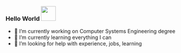 ### Hello World <img src="https://github.com/JayantGoel001/JayantGoel001/blob/master/GIF/Hi.gif" width="40px" />

<!--
**TobyTowler/TobyTowler** is a ✨ _special_ ✨ repository because its `README.md` (this file) appears on your GitHub profile.

Here are some ideas to get you started:

- 🔭 I’m currently working on ...
- 🌱 I’m currently learning ...
- 👯 I’m looking to collaborate on ...
- 🤔 I’m looking for help with ...
- 💬 Ask me about ...
- 📫 How to reach me: ...
- 😄 Pronouns: ...
- ⚡ Fun fact: ...
-->

- 🔭 I’m currently working on Computer Systems Engineering degree
- 🌱 I’m currently learning everything I can
- 🤔 I’m looking for help with experience, jobs, learning
